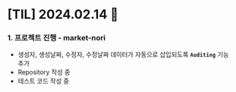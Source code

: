 # [TIL] 2024.02.14 📘

### 1. 프로젝트 진행 - market-nori
* 생성자, 생성날짜, 수정자, 수정날짜 데이터가 자동으로 삽입되도록 **`Auditing`** 기능 추가
* Repository 작성 중
* 테스트 코드 작성 중

